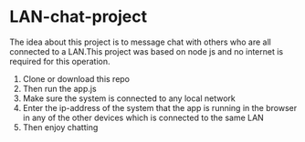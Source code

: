 # LAN-chat-project
The idea about this project is to message chat with others who are all connected to a LAN.This project was based on node js and no internet is required for this operation.
 
1. Clone or download this repo  
2. Then run the app.js  
3. Make sure the system is connected to any local network  
4. Enter the ip-address of the system that the app is running in the browser in any of the other devices which is connected to the same LAN  
5. Then enjoy chatting  
